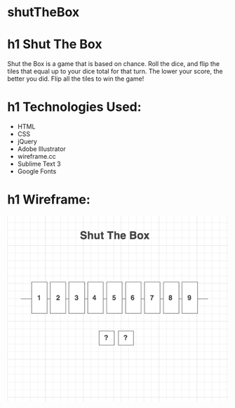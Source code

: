 # shutTheBox

# h1 Shut The Box
Shut the Box is a game that is based on chance.
Roll the dice, and flip the tiles that equal up to your dice total for that turn.
The lower your score, the better you did.
Flip all the tiles to win the game!

# h1 Technologies Used:
+ HTML
+ CSS
+ jQuery
+ Adobe Illustrator
+ wireframe.cc
+ Sublime Text 3
+ Google Fonts

# h1 Wireframe:
![Wireframe](img/wireframe.png "wireframe")
